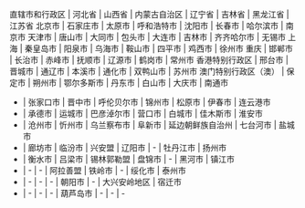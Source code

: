 直辖市和行政区	|	河北省	|	山西省	|	内蒙古自治区	|	辽宁省	|	吉林省	|	黑龙江省	|	江苏省
北京市	|	石家庄市	|	太原市	|	呼和浩特市	|	沈阳市	|	长春市	|	哈尔滨市	|	南京市
天津市	|	唐山市	|	大同市	|	包头市	|	大连市	|	吉林市	|	齐齐哈尔市	|	无锡市
上海	|	秦皇岛市	|	阳泉市	|	乌海市	|	鞍山市	|	四平市	|	鸡西市	|	徐州市
重庆	|	邯郸市	|	长治市	|	赤峰市	|	抚顺市	|	辽源市	|	鹤岗市	|	常州市
香港特别行政区	|	邢台市	|	晋城市	|	通辽市	|	本溪市	|	通化市	|	双鸭山市	|	苏州市
澳门特别行政区（澳）	|	保定市	|	朔州市	|	鄂尔多斯市	|	丹东市	|	白山市	|	大庆市	|	南通市
-	|	张家口市	|	晋中市	|	呼伦贝尔市	|	锦州市	|	松原市	|	伊春市	|	连云港市
-	|	承德市	|	运城市	|	巴彦淖尔市	|	营口市	|	白城市	|	佳木斯市	|	淮安市
-	|	沧州市	|	忻州市	|	乌兰察布市	|	阜新市	|	延边朝鲜族自治州	|	七台河市	|	盐城市
-	|	廊坊市	|	临汾市	|	兴安盟	|	辽阳市	|	-	|	牡丹江市	|	扬州市
-	|	衡水市	|	吕梁市	|	锡林郭勒盟	|	盘锦市	|	-	|	黑河市	|	镇江市
-	|	-	|	-	|	阿拉善盟	|	铁岭市	|	-	|	绥化市	|	泰州市
-	|	-	|	-	|	-	|	朝阳市	|	-	|	大兴安岭地区	|	宿迁市
-	|	-	|	-	|	-	|	葫芦岛市	|	-	|	-	|	-
